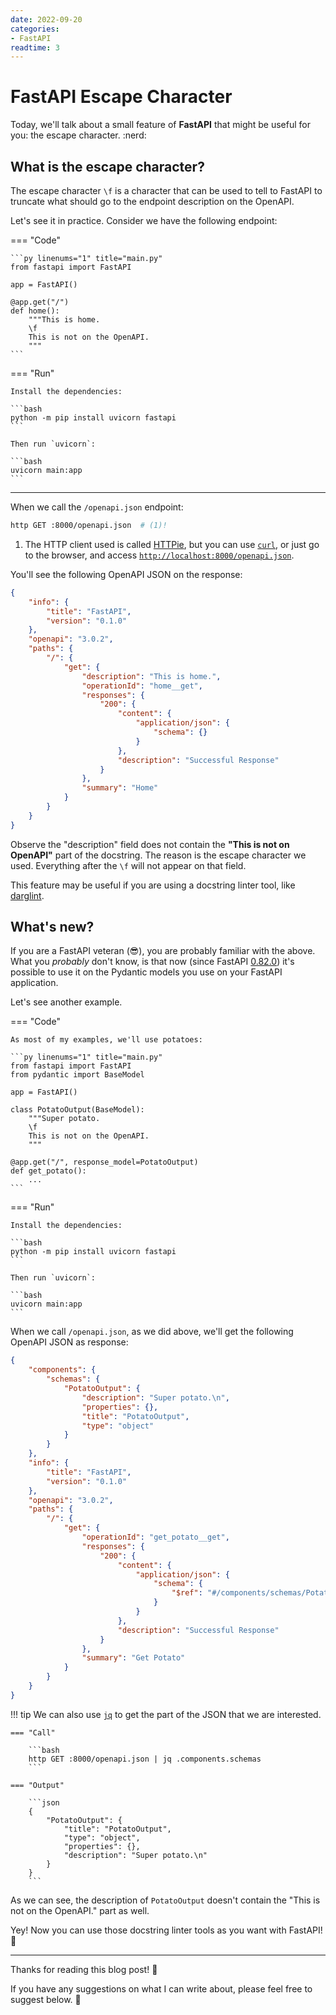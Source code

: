 ```yaml
---
date: 2022-09-20
categories:
- FastAPI
readtime: 3
---
```


# FastAPI Escape Character

Today, we'll talk about a small feature of **FastAPI** that might be useful for you: the escape character. :nerd:

## What is the escape character?

The escape character `\f` is a character that can be used to tell to FastAPI to truncate what should go to the endpoint description on
the OpenAPI.

Let's see it in practice. Consider we have the following endpoint:

=== "Code"

    ```py linenums="1" title="main.py"
    from fastapi import FastAPI

    app = FastAPI()

    @app.get("/")
    def home():
        """This is home.
        \f
        This is not on the OpenAPI.
        """
    ```

=== "Run"

    Install the dependencies:

    ```bash
    python -m pip install uvicorn fastapi
    ```

    Then run `uvicorn`:

    ```bash
    uvicorn main:app
    ```

---

When we call the `/openapi.json` endpoint:

```bash
http GET :8000/openapi.json  # (1)!
```

1. The HTTP client used is called [HTTPie](https://httpie.io/), but you can use [`curl`](https://curl.se/),
    or just go to the browser, and access [`http://localhost:8000/openapi.json`](http://localhost:8000/openapi.json).

You'll see the following OpenAPI JSON on the response:

```json
{
    "info": {
        "title": "FastAPI",
        "version": "0.1.0"
    },
    "openapi": "3.0.2",
    "paths": {
        "/": {
            "get": {
                "description": "This is home.",
                "operationId": "home__get",
                "responses": {
                    "200": {
                        "content": {
                            "application/json": {
                                "schema": {}
                            }
                        },
                        "description": "Successful Response"
                    }
                },
                "summary": "Home"
            }
        }
    }
}
```

Observe the "description" field does not contain the **"This is not on OpenAPI"** part of the docstring.
The reason is the escape character we used. Everything after the `\f` will not appear on that field.

This feature may be useful if you are using a docstring linter tool, like [darglint](https://github.com/terrencepreilly/darglint).

## What's new?

If you are a FastAPI veteran (:sunglasses:), you are probably familiar with the above.
What you _probably_ don't know, is that now (since FastAPI [0.82.0](https://fastapi.tiangolo.com/release-notes/#0820))
it's possible to use it on the Pydantic models you use on your FastAPI application.

Let's see another example.

=== "Code"

    As most of my examples, we'll use potatoes:

    ```py linenums="1" title="main.py"
    from fastapi import FastAPI
    from pydantic import BaseModel

    app = FastAPI()

    class PotatoOutput(BaseModel):
        """Super potato.
        \f
        This is not on the OpenAPI.
        """

    @app.get("/", response_model=PotatoOutput)
    def get_potato():
        ...
    ```

=== "Run"

    Install the dependencies:

    ```bash
    python -m pip install uvicorn fastapi
    ```

    Then run `uvicorn`:

    ```bash
    uvicorn main:app
    ```

When we call `/openapi.json`, as we did above, we'll get the following OpenAPI JSON as response:

```json
{
    "components": {
        "schemas": {
            "PotatoOutput": {
                "description": "Super potato.\n",
                "properties": {},
                "title": "PotatoOutput",
                "type": "object"
            }
        }
    },
    "info": {
        "title": "FastAPI",
        "version": "0.1.0"
    },
    "openapi": "3.0.2",
    "paths": {
        "/": {
            "get": {
                "operationId": "get_potato__get",
                "responses": {
                    "200": {
                        "content": {
                            "application/json": {
                                "schema": {
                                    "$ref": "#/components/schemas/PotatoOutput"
                                }
                            }
                        },
                        "description": "Successful Response"
                    }
                },
                "summary": "Get Potato"
            }
        }
    }
}
```

!!! tip
    We can also use [`jq`](https://stedolan.github.io/jq/) to get the part of the JSON that we are interested.

    === "Call"

        ```bash
        http GET :8000/openapi.json | jq .components.schemas
        ```

    === "Output"

        ```json
        {
            "PotatoOutput": {
                "title": "PotatoOutput",
                "type": "object",
                "properties": {},
                "description": "Super potato.\n"
            }
        }
        ```

As we can see, the description of `PotatoOutput` doesn't contain the "This is not on the OpenAPI." part as well.

Yey! Now you can use those docstring linter tools as you want with FastAPI! :raised_hands:

---

Thanks for reading this blog post! :partying_face:

If you have any suggestions on what I can write about, please feel free to suggest below. :pray:
